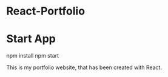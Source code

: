 # React-Portfolio
# Start App

npm install
npm start




This is my portfolio website, that has been created with React. 

